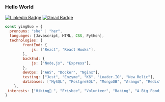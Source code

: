 ### Hello World
[![Linkedin Badge](https://img.shields.io/badge/LinkedIn-0077B5?style=for-the-badge&logo=linkedin&logoColor=white)](https://www.linkedin.com/in/ying-guo-07219653/)
[![Gmail Badge](https://img.shields.io/badge/Gmail-D14836?style=for-the-badge&logo=gmail&logoColor=white)](mailto:guoguoying2013@gmail.com)

```javascript
const yingGuo = {
  pronouns: "she" | "her",
  languages: [Javascript, HTML, CSS, Python],
  technologies: {
        frontEnd: {
            js: ["React", "React Hooks"],
        },
        backEnd: {
            js: ["Node,js", "Express"],
        },
        devOps: ["AWS", "Docker", "Nginx"],
        testing: ["Jest", "Enzyme", "K6", "Loader.IO", "New Relic"],
        databases: ["MySQL", "PostgreSQL", "MongoDB", "Arango", "Redis"],
    },
 interests: ["Hiking🌱 ", "Frisbee", "Volunteer", "Baking", "A Big Foodie", "Hackathons😄 "]
}

```

<!--
**guoguoying2013/guoguoying2013** is a ✨ _special_ ✨ repository because its `README.md` (this file) appears on your GitHub profile.
![Header](https://github.com/guoguoying2013/githubBanner.png "Header")

Here are some ideas to get you started:

- 🔭 I’m currently working on ...
- 🌱 I’m currently learning ...
- 👯 I’m looking to collaborate on ...
- 🤔 I’m looking for help with ...
- 💬 Ask me about ...
- 📫 How to reach me: ...
- 😄 Pronouns: ...
- ⚡ Fun fact: ...
-->
